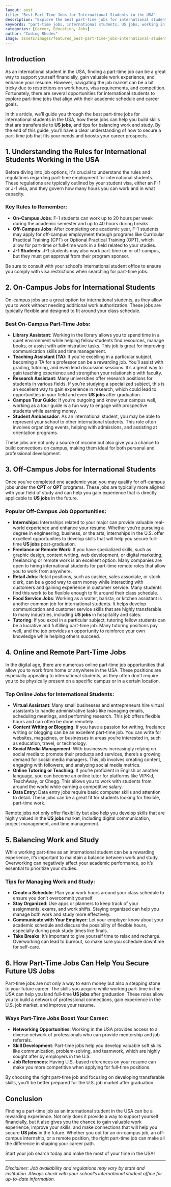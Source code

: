 ```yaml
---
layout: post
title: "Best Part-Time Jobs for International Students in the USA"
description: "Explore the best part-time jobs for international students in the USA and how they can help you gain valuable work experience while contributing to your career goals, including securing future US jobs."
keywords: "part-time jobs, international students, US jobs, working in the USA, student employment"
categories: [Career, Education, Jobs]
author: "Coding Rhodes"
image: assets/images/featured_best-part-time-jobs-international-students-usa.webp
---
```


## Introduction

As an international student in the USA, finding a part-time job can be a great way to support yourself financially, gain valuable work experience, and enhance your resume. However, navigating the job market can be a bit tricky due to restrictions on work hours, visa requirements, and competition. Fortunately, there are several opportunities for international students to explore part-time jobs that align with their academic schedule and career goals.

In this article, we’ll guide you through the best part-time jobs for international students in the USA, how these jobs can help you build skills that are transferable to **US jobs**, and tips for balancing work and study. By the end of this guide, you’ll have a clear understanding of how to secure a part-time job that fits your needs and boosts your career prospects.

## 1. Understanding the Rules for International Students Working in the USA

Before diving into job options, it's crucial to understand the rules and regulations regarding part-time employment for international students. These regulations are typically outlined by your student visa, either an F-1 or J-1 visa, and they govern how many hours you can work and in what capacity.

### Key Rules to Remember:
- **On-Campus Jobs**: F-1 students can work up to 20 hours per week during the academic semester and up to 40 hours during breaks.
- **Off-Campus Jobs**: After completing one academic year, F-1 students may apply for off-campus employment through programs like Curricular Practical Training (CPT) or Optional Practical Training (OPT), which allow for part-time or full-time work in a field related to your studies.
- **J-1 Students**: J-1 students may also work part-time on or off-campus, but they must get approval from their program sponsor.

Be sure to consult with your school’s international student office to ensure you comply with visa restrictions when searching for part-time jobs.

## 2. On-Campus Jobs for International Students

On-campus jobs are a great option for international students, as they allow you to work without needing additional work authorization. These jobs are typically flexible and designed to fit around your class schedule.

### Best On-Campus Part-Time Jobs:
- **Library Assistant**: Working in the library allows you to spend time in a quiet environment while helping fellow students find resources, manage books, or assist with administrative tasks. This job is great for improving communication skills and time management.
- **Teaching Assistant (TA)**: If you're excelling in a particular subject, becoming a TA for a professor can be a rewarding job. You’ll assist with grading, tutoring, and even lead discussion sessions. It’s a great way to gain teaching experience and strengthen your relationship with faculty.
- **Research Assistant**: Many universities offer research positions for students in various fields. If you’re studying a specialized subject, this is an excellent way to gain experience in research, which could lead to opportunities in your field and even **US jobs** after graduation.
- **Campus Tour Guide**: If you’re outgoing and know your campus well, working as a tour guide is a fun way to engage with prospective students while earning money.
- **Student Ambassador**: As an international student, you may be able to represent your school to other international students. This role often involves organizing events, helping with admissions, and assisting at orientation programs.

These jobs are not only a source of income but also give you a chance to build connections on campus, making them ideal for both personal and professional development.

## 3. Off-Campus Jobs for International Students

Once you’ve completed one academic year, you may qualify for off-campus jobs under the **CPT** or **OPT** programs. These jobs are typically more aligned with your field of study and can help you gain experience that is directly applicable to **US jobs** in the future.

### Popular Off-Campus Job Opportunities:
- **Internships**: Internships related to your major can provide valuable real-world experience and enhance your resume. Whether you’re pursuing a degree in engineering, business, or the arts, internships in the U.S. offer excellent opportunities to develop skills that will help you secure full-time **US jobs** post-graduation.
- **Freelance or Remote Work**: If you have specialized skills, such as graphic design, content writing, web development, or digital marketing, freelancing or remote work is an excellent option. Many companies are open to hiring international students for part-time remote roles that allow you to work from anywhere.
- **Retail Jobs**: Retail positions, such as cashier, sales associate, or stock clerk, can be a good way to earn money while interacting with customers and gaining experience in customer service. Many students find this work to be flexible enough to fit around their class schedule.
- **Food Service Jobs**: Working as a waiter, barista, or kitchen assistant is another common job for international students. It helps develop communication and customer service skills that are highly transferable to many industries, including **US jobs** in hospitality and sales.
- **Tutoring**: If you excel in a particular subject, tutoring fellow students can be a lucrative and fulfilling part-time job. Many tutoring positions pay well, and the job provides an opportunity to reinforce your own knowledge while helping others succeed.

## 4. Online and Remote Part-Time Jobs

In the digital age, there are numerous online part-time job opportunities that allow you to work from home or anywhere in the USA. These positions are especially appealing to international students, as they often don't require you to be physically present on a specific campus or in a certain location.

### Top Online Jobs for International Students:
- **Virtual Assistant**: Many small businesses and entrepreneurs hire virtual assistants to handle administrative tasks like managing emails, scheduling meetings, and performing research. This job offers flexible hours and can often be done remotely.
- **Content Writing or Blogging**: If you have a passion for writing, freelance writing or blogging can be an excellent part-time job. You can write for websites, magazines, or businesses in areas you’re interested in, such as education, travel, or technology.
- **Social Media Management**: With businesses increasingly relying on social media to promote their products and services, there’s a growing demand for social media managers. This job involves creating content, engaging with followers, and analyzing social media metrics.
- **Online Tutoring or Teaching**: If you’re proficient in English or another language, you can become an online tutor for platforms like VIPKid, TeachAway, or Chegg. This allows you to work with students from around the world while earning a competitive salary.
- **Data Entry**: Data entry jobs require basic computer skills and attention to detail. These jobs can be a great fit for students looking for flexible, part-time work.

Remote jobs not only offer flexibility but also help you develop skills that are highly valued in the **US jobs** market, including digital communication, project management, and time management.

## 5. Balancing Work and Study

While working part-time as an international student can be a rewarding experience, it’s important to maintain a balance between work and study. Overworking can negatively affect your academic performance, so it’s essential to prioritize your studies.

### Tips for Managing Work and Study:
- **Create a Schedule**: Plan your work hours around your class schedule to ensure you don’t overcommit yourself.
- **Stay Organized**: Use apps or planners to keep track of your assignments, exams, and work shifts. Staying organized can help you manage both work and study more effectively.
- **Communicate with Your Employer**: Let your employer know about your academic schedule and discuss the possibility of flexible hours, especially during peak study times like finals.
- **Take Breaks**: It’s important to give yourself time to relax and recharge. Overworking can lead to burnout, so make sure you schedule downtime for self-care.

## 6. How Part-Time Jobs Can Help You Secure Future US Jobs

Part-time jobs are not only a way to earn money but also a stepping stone to your future career. The skills you acquire while working part-time in the USA can help you land full-time **US jobs** after graduation. These roles allow you to build a network of professional connections, gain experience in the U.S. job market, and improve your resume.

### Ways Part-Time Jobs Boost Your Career:
- **Networking Opportunities**: Working in the USA provides access to a diverse network of professionals who can provide mentorship and job referrals.
- **Skill Development**: Part-time jobs help you develop valuable soft skills like communication, problem-solving, and teamwork, which are highly sought after by employers in the U.S.
- **Job References**: Having U.S.-based references on your resume can make you more competitive when applying for full-time positions.

By choosing the right part-time job and focusing on developing transferable skills, you’ll be better prepared for the U.S. job market after graduation.

## Conclusion

Finding a part-time job as an international student in the USA can be a rewarding experience. Not only does it provide a way to support yourself financially, but it also gives you the chance to gain valuable work experience, improve your skills, and make connections that will help you secure **US jobs** in the future. Whether you opt for an on-campus job, an off-campus internship, or a remote position, the right part-time job can make all the difference in shaping your career path.

Start your job search today and make the most of your time in the USA!

---

*Disclaimer: Job availability and regulations may vary by state and institution. Always check with your school’s international student office for up-to-date information.*

